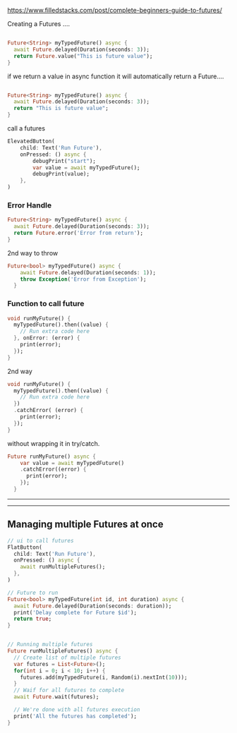 
https://www.filledstacks.com/post/complete-beginners-guide-to-futures/

Creating a Futures ....


```dart 

Future<String> myTypedFuture() async {
  await Future.delayed(Duration(seconds: 3));
  return Future.value("This is future value");
}
```


if we return a value in async function it will automatically return a Future....
```dart 

Future<String> myTypedFuture() async {
  await Future.delayed(Duration(seconds: 3));
  return "This is future value";
}
```

call a futures
```dart
ElevatedButton(
    child: Text('Run Future'),
    onPressed: () async {
        debugPrint("start");
        var value = await myTypedFuture();
        debugPrint(value);
    },
)

```

### Error Handle 

```dart
Future<String> myTypedFuture() async {
  await Future.delayed(Duration(seconds: 3));
  return Future.error('Error from return');
}
```
2nd way to throw
```dart
Future<bool> myTypedFuture() async {
    await Future.delayed(Duration(seconds: 1));
    throw Exception('Error from Exception');
  }

```

### Function to call future
```dart
void runMyFuture() {
  myTypedFuture().then((value) {
    // Run extra code here
  }, onError: (error) {
    print(error);
  });
}
```
2nd way

```dart
void runMyFuture() {
  myTypedFuture().then((value) {
    // Run extra code here
  })
  .catchError( (error) {
    print(error);
  });
}
```

without wrapping it in try/catch.
```dart
Future runMyFuture() async {
    var value = await myTypedFuture()
    .catchError((error) {
      print(error);
    });
  }
```




----------------------------------
----------------------------------

## Managing multiple Futures at once

```dart
// ui to call futures
FlatButton(
  child: Text('Run Future'),
  onPressed: () async {
    await runMultipleFutures();
  },
)

// Future to run
Future<bool> myTypedFuture(int id, int duration) async {
  await Future.delayed(Duration(seconds: duration));
  print('Delay complete for Future $id');
  return true;
}


// Running multiple futures
Future runMultipleFutures() async {
  // Create list of multiple futures
  var futures = List<Future>();
  for(int i = 0; i < 10; i++) {
    futures.add(myTypedFuture(i, Random(i).nextInt(10)));
  }
  // Waif for all futures to complete
  await Future.wait(futures);

  // We're done with all futures execution
  print('All the futures has completed');
}
```